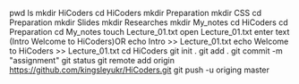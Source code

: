 pwd
ls
mkdir HiCoders
cd HiCoders
mkdir Preparation
mkdir CSS
cd Preparation
mkdir Slides
mkdir Researches
mkdir My_notes
cd HiCoders
cd Preparation 
cd My_notes 
touch Lecture_01.txt
open Lecture_01.txt enter text (Intro Welcome to HiCoders)OR
echo Intro >> Lecture_01.txt
echo Welcome to HiCoders >> Lecture_01.txt
cd HiCoders
git init .
git add .
git commit -m "assignment"
git status
git remote add origin https://github.com/kingsleyukr/HiCoders.git
git push -u origing master
